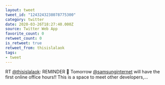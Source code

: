```yaml
---
layout: tweet
tweet_id: "1243243238078775300"
category: twitter
date: 2020-03-26T18:27:40.000Z
source: Twitter Web App
favorite_count: 0
retweet_count: 0
is_retweet: true
retweet_from: thisislalaok
tags:
- tweet
---
```


RT [@thisislalaok](https://twitter.com/@thisislalaok): REMINDER 🎉 Tomorrow [@samsunginternet](https://twitter.com/@samsunginternet) will have the first online office hours!! This is a space to meet other developers,…
